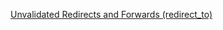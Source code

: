 [Unvalidated Redirects and Forwards (redirect_to)](./A10-Unvalidated-Redirects-and-Forwards-(redirect_to))